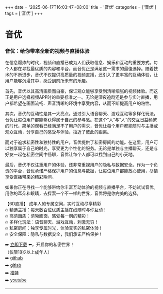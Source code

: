 +++
date = '2025-06-17T16:03:47+08:00'
title = '音优'
categories = ['音优']
tags = ['音优']
+++

# 音优

### 音优：给你带来全新的视频与直播体验

在信息爆炸的时代，视频和直播已成为人们获取信息、娱乐和互动的重要方式。每个人都在寻找最优质的内容和平台，而音优正是满足这一需求的最佳选择。随着技术的不断进步，音优不仅提供高质量的视频直播，还引入了更丰富的互动体验，让用户能够沉浸其中，感受到前所未有的乐趣。

首先，音优以其高清画质而自豪，保证观众能够享受到清晰细腻的视频体验。而这正是用户选择视频APP时的重要标准之一。无论是深夜追剧还是参与实时直播，用户都希望在画面流畅、声音清晰的环境中享受内容，从而不断提高用户的粘性。

其次，音优的互动性是其一大亮点。通过引入语音聊天、游戏互动等多样化玩法，音优让每位用户都能够获得属于自己的参与感。在这个“人”与“人”的交互日益频繁的时代，简单的观看已经满足不了用户的需求，音优让每个用户都能随时与主播或观众互动，分享自己的感受与体验，拉近了彼此的距离。

而对于追求私密性和独特性的用户，音优提供了私密房间的功能。在这里，用户可以独享属于自己的时光，享受更为个性化的服务。无论是单独与主播聊天，还是与好友一起在私密空间中畅聊，音优让每个人都可以找到自己的小天地。

最后，音优不仅注重用户的体验，还非常重视用户的隐私与数据安全。作为一个负责的平台，音优承诺严格保护用户的信息与数据，让每位用户都能放心使用，尽情享受直播带来的精彩瞬间。

如果你正在寻找一个能够带给你丰富互动体验的视频与直播平台，不妨试试音优。用你的耳朵和眼睛，去探索一个不一样的世界，音优将是你完美的选择。

【6D直播】
成年人的专属空间，实时互动尽享精彩  
🔥 精选主播：每天数百位优质主播在线随时与你互动！  
🔥 高清画质：清晰画面，感受每一刻的精彩！  
🔥 多样化玩法：语音聊天、游戏互动，刺激无穷！  
🔥 私密房间：独享专属时光，体验真实的私密体验！  
🔥 安全保障：隐私与数据安全，我们承诺严格保护！  

➡️ [立即下载](https://down123.s3.ap-east-1.amazonaws.com/down/down.html?channelCode=blog) ⬅️，开启你的私密世界！  
（仅限18岁以上成年人）  
➡️ [github](https://aldult-live.github.io/)  
➡️ [gitlab](https://seo-09598d.gitlab.io/)  
➡️ [推特](https://x.com/wegame33)  
➡️ [youtube](https://www.youtube.com/@6Dlive)  

---
